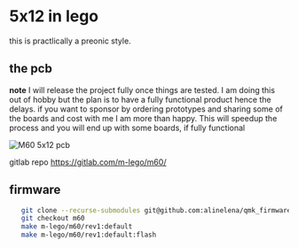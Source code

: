 5x12 in lego
===============


this is practlically a preonic style.

the pcb
-------


**note** I will release the project fully once things are tested. I am doing this out of hobby but the plan is to have a fully functional
product hence the delays. if you want to sponsor by ordering prototypes and sharing some of the boards and cost with me I am more
than happy. This will speedup the process and you will end up with some boards, if fully functional


  ![M60 5x12 pcb](pics/5x12s/m60-pcb.png)




gitlab repo https://gitlab.com/m-lego/m60/

firmware
--------

```bash
   git clone --recurse-submodules git@github.com:alinelena/qmk_firmware.git
   git checkout m60
   make m-lego/m60/rev1:default
   make m-lego/m60/rev1:default:flash


